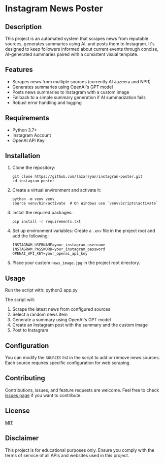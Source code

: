 # Instagram News Poster

## Description
This project is an automated system that scrapes news from reputable sources, generates summaries using AI, and posts them to Instagram. It's designed to keep followers informed about current events through concise, AI-generated summaries paired with a consistent visual template.

## Features
- Scrapes news from multiple sources (currently Al Jazeera and NPR)
- Generates summaries using OpenAI's GPT model
- Posts news summaries to Instagram with a custom image
- Fallback to a simple summary generation if AI summarization fails
- Robust error handling and logging

## Requirements
- Python 3.7+
- Instagram Account
- OpenAI API Key

## Installation

1. Clone the repository:
   ```
   git clone https://github.com/lazarryan/instagram-poster.git
   cd instagram-poster
   ```

2. Create a virtual environment and activate it:
   ```
   python -m venv venv
   source venv/bin/activate  # On Windows use `venv\Scripts\activate`
   ```

3. Install the required packages:
   ```
   pip install -r requirements.txt
   ```

4. Set up environment variables:
   Create a `.env` file in the project root and add the following:
   ```
   INSTAGRAM_USERNAME=your_instagram_username
   INSTAGRAM_PASSWORD=your_instagram_password
   OPENAI_API_KEY=your_openai_api_key
   ```

5. Place your custom `news_image.jpg` in the project root directory.

## Usage

Run the script with:
python3 app.py
 
The script will:
1. Scrape the latest news from configured sources
2. Select a random news item
3. Generate a summary using OpenAI's GPT model
4. Create an Instagram post with the summary and the custom image
5. Post to Instagram

## Configuration

You can modify the `SOURCES` list in the script to add or remove news sources. Each source requires specific configuration for web scraping.

## Contributing

Contributions, issues, and feature requests are welcome. Feel free to check [issues page](https://github.com/lazarryan/instagram-poster/issues) if you want to contribute.

## License

[MIT](https://choosealicense.com/licenses/mit/)

## Disclaimer

This project is for educational purposes only. Ensure you comply with the terms of service of all APIs and websites used in this project.
